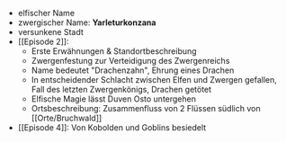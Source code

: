 - elfischer Name
- zwergischer Name: **Yarleturkonzana**
- versunkene Stadt
- [[Episode 2]]: 
	- Erste Erwähnungen & Standortbeschreibung
	- Zwergenfestung zur Verteidigung des Zwergenreichs
	- Name bedeutet "Drachenzahn", Ehrung eines Drachen
	- In entscheidender Schlacht zwischen Elfen und Zwergen gefallen, Fall des letzten Zwergenkönigs, Drachen getötet
	- Elfische Magie lässt Duven Osto untergehen
	- Ortsbeschreibung: Zusammenfluss von 2 Flüssen südlich von [[Orte/Bruchwald]]
- [[Episode 4]]: Von Kobolden und Goblins besiedelt